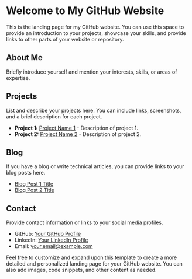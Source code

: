 # Welcome to My GitHub Website

This is the landing page for my GitHub website. You can use this space to provide an introduction to your projects, showcase your skills, and provide links to other parts of your website or repository.

## About Me

Briefly introduce yourself and mention your interests, skills, or areas of expertise.

## Projects

List and describe your projects here. You can include links, screenshots, and a brief description for each project. 

- **Project 1:** [Project Name 1](link-to-project1) - Description of project 1.
- **Project 2:** [Project Name 2](link-to-project2) - Description of project 2.

## Blog

If you have a blog or write technical articles, you can provide links to your blog posts here.

- [Blog Post 1 Title](link-to-blog-post1)
- [Blog Post 2 Title](link-to-blog-post2)

## Contact

Provide contact information or links to your social media profiles.

- GitHub: [Your GitHub Profile](link-to-github)
- LinkedIn: [Your LinkedIn Profile](link-to-linkedin)
- Email: your.email@example.com

Feel free to customize and expand upon this template to create a more detailed and personalized landing page for your GitHub website. You can also add images, code snippets, and other content as needed.
